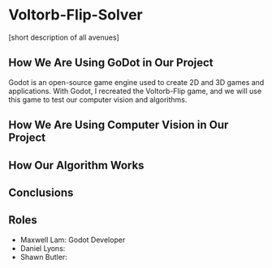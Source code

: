 # Voltorb-Flip-Solver

[short description of all avenues]

## How We Are Using GoDot in Our Project

Godot is an open-source game engine used to create 2D and 3D games and applications.
With Godot, I recreated the Voltorb-Flip game, and we will use this game to test our computer vision and algorithms. 

## How We Are Using Computer Vision in Our Project


## How Our Algorithm Works


## Conclusions


## Roles
* Maxwell Lam: Godot Developer
* Daniel Lyons: 
* Shawn Butler: 
